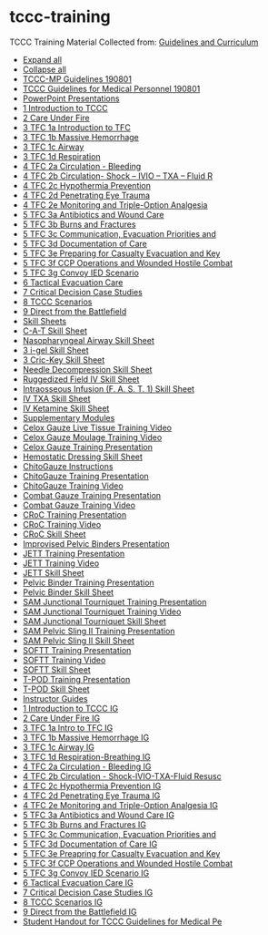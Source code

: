 # tccc-training
TCCC Training Material
Collected from: [Guidelines and Curriculum](https://www.naemt.org/education/naemt-tccc/tccc-mp-guidelines-and-curriculum)


- [Expand all](javascript:__doPostBack('ctl00$pclNoFormatContent$C008$ctl00$ctl00$ctl00$listsControl$listExpandAllLnk',''))
- [Collapse all](javascript:__doPostBack('ctl00$pclNoFormatContent$C008$ctl00$ctl00$ctl00$listsControl$listCollapseAllLnk',''))
- [TCCC-MP Guidelines 190801](javascript:__doPostBack('ctl00$pclNoFormatContent$C008$ctl00$ctl00$ctl00$listsControl$ctrl0$listItemsControl$ctrl0$listItemToggleLnk',''))
- [TCCC Guidelines for Medical Personnel 190801](https://www.naemt.org/docs/default-source/education-documents/tccc/tccc-mp-updates-190801/tccc-guidelines-for-medical-personnel-190801.pdf?sfvrsn=cc99d692_2)
- [PowerPoint Presentations](javascript:__doPostBack('ctl00$pclNoFormatContent$C008$ctl00$ctl00$ctl00$listsControl$ctrl0$listItemsControl$ctrl1$listItemToggleLnk',''))
- [1 Introduction to TCCC](https://www.naemt.org/docs/default-source/education-documents/tccc/tccc-mp/presentations/1-introduction-to-tccc.pptx?sfvrsn=953fc892_2)
- [2 Care Under Fire](https://www.naemt.org/docs/default-source/education-documents/tccc/tccc-mp/presentations/2-care-under-fire.pptx?sfvrsn=a93fc892_2)
- [3 TFC 1a Introduction to TFC](https://www.naemt.org/docs/default-source/education-documents/tccc/tccc-mp/presentations/3-tfc-1a-introduction-to-tfc.pptx?sfvrsn=6d3fc892_2)
- [3 TFC 1b Massive Hemorrhage](https://www.naemt.org/docs/default-source/education-documents/tccc/tccc-mp/presentations/3-tfc-1b-massive-hemorrhage.pptx?sfvrsn=813fc892_2)
- [3 TFC 1c Airway](https://www.naemt.org/docs/default-source/education-documents/tccc/tccc-mp/presentations/3-tfc-1c-airway.pptx?sfvrsn=bd3fc892_2)
- [3 TFC 1d Respiration](https://www.naemt.org/docs/default-source/education-documents/tccc/tccc-mp/presentations/3-tfc-1d-respiration.pptx?sfvrsn=e83fc892_2)
- [4 TFC 2a Circulation - Bleeding](https://www.naemt.org/docs/default-source/education-documents/tccc/tccc-mp/presentations/4-tfc-2a-circulation---bleeding.pptx?sfvrsn=fc3fc892_2)
- [4 TFC 2b Circulation- Shock – IVIO – TXA – Fluid R](https://www.naemt.org/docs/default-source/education-documents/tccc/tccc-mp/presentations/4-tfc-2b-circulation--shock-ivio-txa-fluid-resuscitation.pptx?sfvrsn=103ec892_2)
- [4 TFC 2c Hypothermia Prevention](https://www.naemt.org/docs/default-source/education-documents/tccc/tccc-mp/presentations/4-tfc-2c-hypothermia-prevention.pptx?sfvrsn=243ec892_2)
- [4 TFC 2d Penetrating Eye Trauma](https://www.naemt.org/docs/default-source/education-documents/tccc/tccc-mp/presentations/4-tfc-2d-penetrating-eye-trauma.pptx?sfvrsn=383ec892_2)
- [4 TFC 2e Monitoring and Triple-Option Analgesia](https://www.naemt.org/docs/default-source/education-documents/tccc/tccc-mp/presentations/4-tfc-2e-monitoring-and-triple-option-analgesia.pptx?sfvrsn=4c3ec892_2)
- [5 TFC 3a Antibiotics and Wound Care](https://www.naemt.org/docs/default-source/education-documents/tccc/tccc-mp/presentations/5-tfc-3a-antibiotics-and-wound-care.pptx?sfvrsn=603ec892_2)
- [5 TFC 3b Burns and Fractures](https://www.naemt.org/docs/default-source/education-documents/tccc/tccc-mp/presentations/5-tfc-3b-burns-and-fractures.pptx?sfvrsn=743ec892_2)
- [5 TFC 3c Communication, Evacuation Priorities and ](https://www.naemt.org/docs/default-source/education-documents/tccc/tccc-mp/presentations/5-tfc-3c-communication-evacuation-priorities-and-cpr.pptx?sfvrsn=883ec892_2)
- [5 TFC 3d Documentation of Care](https://www.naemt.org/docs/default-source/education-documents/tccc/tccc-mp/presentations/5-tfc-3d-documentation-of-care.pptx?sfvrsn=9c3ec892_2)
- [5 TFC 3e Preparing for Casualty Evacuation and Key](https://www.naemt.org/docs/default-source/education-documents/tccc/tccc-mp/presentations/5-tfc-3e-preparing-for-casualty-evacuation-and-key-points.pptx?sfvrsn=b03ec892_2)
- [5 TFC 3f CCP Operations and Wounded Hostile Combat](https://www.naemt.org/docs/default-source/education-documents/tccc/tccc-mp/presentations/5-tfc-3f-ccp-operations-and-wounded-hostile-combatants.pptx?sfvrsn=c43ec892_2)
- [5 TFC 3g Convoy IED Scenario](https://www.naemt.org/docs/default-source/education-documents/tccc/tccc-mp/presentations/5-tfc-3g-convoy-ied-scenario.pptx?sfvrsn=d83ec892_2)
- [6 Tactical Evacuation Care](https://www.naemt.org/docs/default-source/education-documents/tccc/tccc-mp/presentations/6-tactical-evacuation-care.pptx?sfvrsn=ec3ec892_2)
- [7 Critical Decision Case Studies](https://www.naemt.org/docs/default-source/education-documents/tccc/tccc-mp/presentations/7-critical-decision-case-studies.pptx?sfvrsn=21c892_2)
- [8 TCCC Scenarios](https://www.naemt.org/docs/default-source/education-documents/tccc/tccc-mp/presentations/8-tccc-scenarios.pptx?sfvrsn=1421c892_2)
- [9 Direct from the Battlefield](https://www.naemt.org/docs/default-source/education-documents/tccc/tccc-mp/presentations/9-direct-from-the-battlefield.pptx?sfvrsn=2821c892_2)
- [Skill Sheets](javascript:__doPostBack('ctl00$pclNoFormatContent$C008$ctl00$ctl00$ctl00$listsControl$ctrl0$listItemsControl$ctrl2$listItemToggleLnk',''))
- [C-A-T Skill Sheet](https://www.naemt.org/docs/default-source/education-documents/tccc/tccc-updates_092017/tccc-mp-curriculum-1708/06-skill-sheets/1-c-a-t-skill-sheet.pdf?sfvrsn=98fcd92_2)
- [Nasopharyngeal Airway Skill Sheet](https://www.naemt.org/docs/default-source/education-documents/tccc/tccc-updates_092017/tccc-mp-curriculum-1708/06-skill-sheets/2-nasopharyngeal-airway-skill-sheet.pdf?sfvrsn=d8fcd92_2)
- [3 i-gel Skill Sheet](https://www.naemt.org/docs/default-source/education-documents/tccc/tccc-mp/skill-sheets/3-i-gel-skill-sheet.pdf?sfvrsn=823c892_2)
- [3 Cric-Key Skill Sheet](https://www.naemt.org/docs/default-source/education-documents/tccc/tccc-updates_092017/tccc-mp-curriculum-1708/06-skill-sheets/3-cric-key-skill-sheet.pdf?sfvrsn=e8fcd92_2)
- [Needle Decompression Skill Sheet](https://www.naemt.org/docs/default-source/education-documents/tccc/tccc-updates_092017/tccc-mp-curriculum-1708/06-skill-sheets/4-needle-decompression-skill-sheet.pdf?sfvrsn=f88ccd92_2)
- [Ruggedized Field IV Skill Sheet](https://www.naemt.org/docs/default-source/education-documents/tccc/tccc-updates_092017/tccc-mp-curriculum-1708/06-skill-sheets/5-ruggedized-field-iv-skill-sheet.pdf?sfvrsn=fa8ccd92_2)
- [Intraosseous Infusion (F. A. S. T. 1) Skill Sheet ](https://www.naemt.org/docs/default-source/education-documents/tccc/tccc-updates_092017/tccc-mp-curriculum-1708/06-skill-sheets/6-intraosseous-infusion-(f-a-s-t-1)-skill-sheet-160603.pdf?sfvrsn=fe8ccd92_2)
- [IV TXA Skill Sheet](https://www.naemt.org/docs/default-source/education-documents/tccc/tccc-updates_092017/tccc-mp-curriculum-1708/06-skill-sheets/7-iv-txa-skill-sheet.pdf?sfvrsn=158fcd92_2)
- [IV Ketamine Skill Sheet](https://www.naemt.org/docs/default-source/education-documents/tccc/tccc-updates_092017/tccc-mp-curriculum-1708/06-skill-sheets/8-iv-ketamine-skill-sheet.pdf?sfvrsn=28fcd92_2)
- [Supplementary Modules](javascript:__doPostBack('ctl00$pclNoFormatContent$C008$ctl00$ctl00$ctl00$listsControl$ctrl0$listItemsControl$ctrl3$listItemToggleLnk',''))
- [Celox Gauze Live Tissue Training Video](https://www.naemt.org/docs/default-source/education-documents/tccc/tccc-updates_092017/tccc-mp-curriculum-1708/05-suppl-modules/celox-gauze/celox-gauze-live-tissue-training-video.wmv?sfvrsn=cb0cd92_2)
- [Celox Gauze Moulage Training Video](https://www.naemt.org/docs/default-source/education-documents/tccc/tccc-updates_092017/tccc-mp-curriculum-1708/05-suppl-modules/celox-gauze/celox-gauze-moulage-trainig-video.wmv?sfvrsn=fb0cd92_2)
- [Celox Gauze Training Presentation](https://www.naemt.org/docs/default-source/education-documents/tccc/tccc-updates_092017/tccc-mp-curriculum-1708/05-suppl-modules/celox-gauze/celox-gauze-training-presentation.pptx?sfvrsn=c78dcd92_2)
- [Hemostatic Dressing Skill Sheet](https://www.naemt.org/docs/default-source/education-documents/tccc/tccc-updates_092017/tccc-mp-curriculum-1708/05-suppl-modules/combat-gauze/hemostatic-dressing-skill-sheet.pdf?sfvrsn=98ccd92_2)
- [ChitoGauze Instructions](https://www.naemt.org/docs/default-source/education-documents/tccc/tccc-updates_092017/tccc-mp-curriculum-1708/05-suppl-modules/chito-gauze/chitogauze-instructions.tif?sfvrsn=eb0cd92_2)
- [ChitoGauze Training Presentation](https://www.naemt.org/docs/default-source/education-documents/tccc/tccc-updates_092017/tccc-mp-curriculum-1708/05-suppl-modules/chito-gauze/chitogauze-training-presentationb67fab32fe31667a9799ff0000a338da.ppt?sfvrsn=b74ecd92_2)
- [ChitoGauze Training Video](https://www.naemt.org/docs/default-source/education-documents/tccc/tccc-updates_092017/tccc-mp-curriculum-1708/05-suppl-modules/chito-gauze/chitogauze-training-video.wmv?sfvrsn=11b0cd92_2)
- [Combat Gauze Training Presentation](https://www.naemt.org/docs/default-source/education-documents/tccc/tccc-updates_092017/tccc-mp-curriculum-1708/05-suppl-modules/combat-gauze/combat-gauze-training-presentationa27fab32fe31667a9799ff0000a338da.pptx?sfvrsn=a34ecd92_2)
- [Combat Gauze Training Video](https://www.naemt.org/docs/default-source/education-documents/tccc/tccc-updates_092017/tccc-mp-curriculum-1708/05-suppl-modules/combat-gauze/combat-gauze-training-video.wmv?sfvrsn=1cb0cd92_2)
- [CRoC Training Presentation](https://www.naemt.org/docs/default-source/education-documents/tccc/tccc-updates_092017/tccc-mp-curriculum-1708/05-suppl-modules/croc/croc-training-presentation.pptx?sfvrsn=198ccd92_2)
- [CRoC Training Video](https://www.naemt.org/docs/default-source/education-documents/tccc/tccc-updates_092017/tccc-mp-curriculum-1708/05-suppl-modules/croc/croc-training-video.wmv?sfvrsn=1fb0cd92_2)
- [CRoC Skill Sheet](https://www.naemt.org/docs/default-source/education-documents/tccc/tccc-updates_092017/tccc-mp-curriculum-1708/05-suppl-modules/croc/croc-skill-sheet.pdf?sfvrsn=178ccd92_2)
- [Improvised Pelvic Binders Presentation](https://www.naemt.org/docs/default-source/education-documents/tccc/tccc-updates_092017/tccc-mp-curriculum-1708/05-suppl-modules/improvised-pelvic-binders/improvised-pelvic-binders-presentation.pptx?sfvrsn=418ccd92_2)
- [JETT Training Presentation](https://www.naemt.org/docs/default-source/education-documents/tccc/tccc-updates_092017/tccc-mp-curriculum-1708/05-suppl-modules/jett/jett-training-presentation.pptx?sfvrsn=4e8ccd92_2)
- [JETT Training Video](https://www.naemt.org/docs/default-source/education-documents/tccc/tccc-updates_092017/tccc-mp-curriculum-1708/05-suppl-modules/jett/jett-training-video.wmv?sfvrsn=1eb0cd92_2)
- [JETT Skill Sheet](https://www.naemt.org/docs/default-source/education-documents/tccc/tccc-updates_092017/tccc-mp-curriculum-1708/05-suppl-modules/jett/jett-skill-sheet.pdf?sfvrsn=4f8ccd92_2)
- [Pelvic Binder Training Presentation](https://www.naemt.org/docs/default-source/education-documents/tccc/tccc-updates_092017/tccc-mp-curriculum-1708/05-suppl-modules/pelvic-binder/pelvicbinder-training-presentation.pptx?sfvrsn=6f8ccd92_2)
- [Pelvic Binder Skill Sheet](https://www.naemt.org/docs/default-source/education-documents/tccc/tccc-updates_092017/tccc-mp-curriculum-1708/05-suppl-modules/pelvic-binder/pelvicbinder-skill-sheet.pdf?sfvrsn=6c8ccd92_2)
- [SAM Junctional Tourniquet Training Presentation](https://www.naemt.org/docs/default-source/education-documents/tccc/tccc-updates_092017/tccc-mp-curriculum-1708/05-suppl-modules/sam-junctional-tourniquet/sam-junctional-tourniquet-training-presentation.pptx?sfvrsn=8a8ccd92_2)
- [SAM Junctional Tourniquet Training Video](https://www.naemt.org/docs/default-source/education-documents/tccc/tccc-updates_092017/tccc-mp-curriculum-1708/05-suppl-modules/sam-junctional-tourniquet/sam-junctional-tourniquet-training-video.wmv?sfvrsn=21b0cd92_2)
- [SAM Junctional Tourniquet Skill Sheet](https://www.naemt.org/docs/default-source/education-documents/tccc/tccc-updates_092017/tccc-mp-curriculum-1708/05-suppl-modules/sam-junctional-tourniquet/sam-junctional-tourniquet-skill-sheet.pdf?sfvrsn=888ccd92_2)
- [SAM Pelvic Sling II Training Presentation](https://www.naemt.org/docs/default-source/education-documents/tccc/tccc-updates_092017/tccc-mp-curriculum-1708/05-suppl-modules/sam-pelvic-sling-ii/sam-pelvic-sling-ii-training-presentation.pptx?sfvrsn=a88ccd92_2)
- [SAM Pelvic Sling II Skill Sheet](https://www.naemt.org/docs/default-source/education-documents/tccc/tccc-updates_092017/tccc-mp-curriculum-1708/05-suppl-modules/sam-pelvic-sling-ii/sam-pelvic-sling-ii-skill-sheet.pdf?sfvrsn=a48ccd92_2)
- [SOFTT Training Presentation](https://www.naemt.org/docs/default-source/education-documents/tccc/tccc-updates_092017/tccc-mp-curriculum-1708/05-suppl-modules/softt/softt-training-presentation.pptx?sfvrsn=c28ccd92_2)
- [SOFTT Training Video](https://www.naemt.org/docs/default-source/education-documents/tccc/tccc-updates_092017/tccc-mp-curriculum-1708/05-suppl-modules/softt/softt-training-video.wmv?sfvrsn=2db0cd92_2)
- [SOFTT Skill Sheet](https://www.naemt.org/docs/default-source/education-documents/tccc/tccc-updates_092017/tccc-mp-curriculum-1708/05-suppl-modules/softt/softt-skill-sheet.pdf?sfvrsn=c08ccd92_2)
- [T-POD Training Presentation](https://www.naemt.org/docs/default-source/education-documents/tccc/tccc-updates_092017/tccc-mp-curriculum-1708/05-suppl-modules/t-pod/t-pod-training-presentation.pptx?sfvrsn=df8ccd92_2)
- [T-POD Skill Sheet](https://www.naemt.org/docs/default-source/education-documents/tccc/tccc-updates_092017/tccc-mp-curriculum-1708/05-suppl-modules/t-pod/t-pod-skill-sheet.pdf?sfvrsn=dc8ccd92_2)
- [Instructor Guides](javascript:__doPostBack('ctl00$pclNoFormatContent$C008$ctl00$ctl00$ctl00$listsControl$ctrl0$listItemsControl$ctrl4$listItemToggleLnk',''))
- [1 Introduction to TCCC IG](https://www.naemt.org/docs/default-source/education-documents/tccc/tccc-mp/instructor-guides/1-introduction-to-tccc-ig.pdf?sfvrsn=3c21c892_2)
- [2 Care Under Fire IG](https://www.naemt.org/docs/default-source/education-documents/tccc/tccc-mp/instructor-guides/2-care-under-fire-ig.pdf?sfvrsn=5021c892_2)
- [3 TFC 1a Intro to TFC IG](https://www.naemt.org/docs/default-source/education-documents/tccc/tccc-mp/instructor-guides/3-tfc-1a-intro-to-tfc-ig.pdf?sfvrsn=6421c892_2)
- [3 TFC 1b Massive Hemorrhage IG](https://www.naemt.org/docs/default-source/education-documents/tccc/tccc-mp/instructor-guides/3-tfc-1b-massive-hemorrhage-ig.pdf?sfvrsn=7821c892_2)
- [3 TFC 1c Airway IG](https://www.naemt.org/docs/default-source/education-documents/tccc/tccc-mp/instructor-guides/3-tfc-1c-airway-ig.pdf?sfvrsn=8c21c892_2)
- [3 TFC 1d Respiration-Breathing IG](https://www.naemt.org/docs/default-source/education-documents/tccc/tccc-mp/instructor-guides/3-tfc-1d-respiration-breathing-ig.pdf?sfvrsn=a021c892_2)
- [4 TFC 2a Circulation - Bleeding IG](https://www.naemt.org/docs/default-source/education-documents/tccc/tccc-mp/instructor-guides/4-tfc-2a-circulation---bleeding-ig.pdf?sfvrsn=b421c892_2)
- [4 TFC 2b Circulation - Shock-IVIO-TXA-Fluid Resusc](https://www.naemt.org/docs/default-source/education-documents/tccc/tccc-mp/instructor-guides/4-tfc-2b-circulation---shock-ivio-txa-fluid-resuscitation-ig.pdf?sfvrsn=c821c892_2)
- [4 TFC 2c Hypothermia Prevention IG](https://www.naemt.org/docs/default-source/education-documents/tccc/tccc-mp/instructor-guides/4-tfc-2c-hypothermia-prevention-ig.pdf?sfvrsn=dc21c892_2)
- [4 TFC 2d Penetrating Eye Trauma IG](https://www.naemt.org/docs/default-source/education-documents/tccc/tccc-mp/instructor-guides/4-tfc-2d-penetrating-eye-trauma-ig.pdf?sfvrsn=f021c892_2)
- [4 TFC 2e Monitoring and Triple-Option Analgesia IG](https://www.naemt.org/docs/default-source/education-documents/tccc/tccc-mp/instructor-guides/4-tfc-2e-monitoring-and-triple-option-analgesia-ig.pdf?sfvrsn=420c892_2)
- [5 TFC 3a Antibiotics and Wound Care IG](https://www.naemt.org/docs/default-source/education-documents/tccc/tccc-mp/instructor-guides/5-tfc-3a-antibiotics-and-wound-care-ig.pdf?sfvrsn=1820c892_2)
- [5 TFC 3b Burns and Fractures IG](https://www.naemt.org/docs/default-source/education-documents/tccc/tccc-mp/instructor-guides/5-tfc-3b-burns-and-fractures-ig.pdf?sfvrsn=2c20c892_2)
- [5 TFC 3c Communication, Evacuation Priorities and ](https://www.naemt.org/docs/default-source/education-documents/tccc/tccc-mp/instructor-guides/5-tfc-3c-communication-evacuation-priorities-and-cpr-ig.pdf?sfvrsn=4020c892_2)
- [5 TFC 3d Documentation of Care IG](https://www.naemt.org/docs/default-source/education-documents/tccc/tccc-mp/instructor-guides/5-tfc-3d-documentation-of-care-ig.pdf?sfvrsn=5420c892_2)
- [5 TFC 3e Preapring for Casualty Evacuation and Key](https://www.naemt.org/docs/default-source/education-documents/tccc/tccc-mp/instructor-guides/5-tfc-3e-preapring-for-casualty-evacuation-and-key-points-ig.pdf?sfvrsn=6820c892_2)
- [5 TFC 3f CCP Operations and Wounded Hostile Combat](https://www.naemt.org/docs/default-source/education-documents/tccc/tccc-mp/instructor-guides/5-tfc-3f-ccp-operations-and-wounded-hostile-combatants-ig.pdf?sfvrsn=7c20c892_2)
- [5 TFC 3g Convoy IED Scenario IG](https://www.naemt.org/docs/default-source/education-documents/tccc/tccc-mp/instructor-guides/5-tfc-3g-convoy-ied-scenario-ig.pdf?sfvrsn=9020c892_2)
- [6 Tactical Evacuation Care IG](https://www.naemt.org/docs/default-source/education-documents/tccc/tccc-mp/instructor-guides/6-tactical-evacuation-care-ig.pdf?sfvrsn=a420c892_2)
- [7 Critical Decision Case Studies IG](https://www.naemt.org/docs/default-source/education-documents/tccc/tccc-mp/instructor-guides/7-critical-decision-case-studies-ig.pdf?sfvrsn=b820c892_2)
- [8 TCCC Scenarios IG](https://www.naemt.org/docs/default-source/education-documents/tccc/tccc-mp/instructor-guides/8-tccc-scenarios-ig.pdf?sfvrsn=cc20c892_2)
- [9 Direct from the Battlefield IG](https://www.naemt.org/docs/default-source/education-documents/tccc/tccc-mp/instructor-guides/9-direct-from-the-battlefield-ig.pdf?sfvrsn=e020c892_2)
- [Student Handout for TCCC Guidelines for Medical Pe](https://www.naemt.org/docs/default-source/education-documents/tccc/tccc-mp/instructor-guides/student-handout-for-tccc-guidelines-for-medical-personnel-180801.pdf?sfvrsn=f420c892_2)
